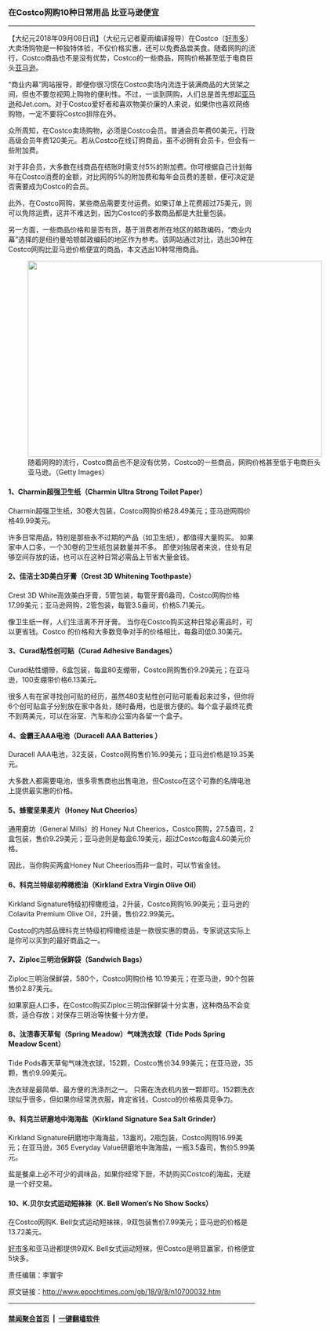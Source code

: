 ### 在Costco网购10种日常用品 比亚马逊便宜
------------------------

<p>【大纪元2018年09月08日讯】（大纪元记者夏雨编译报导）在Costco（<a href="http://www.epochtimes.com/gb/tag/%E5%A5%BD%E5%B8%82%E5%A4%9A.html">好市多</a>）大卖场购物是一种独特体验，不仅价格实惠，还可以免费品尝美食。随着网购的流行，Costco商品也不是没有优势，Costco的一些商品，网购价格甚至低于电商巨头<a href="http://www.epochtimes.com/gb/tag/%E4%BA%9A%E9%A9%AC%E9%80%8A.html">亚马逊</a>。</p>
<p>“商业内幕”网站报导，即便你很习惯在Costco卖场内流连于装满商品的大货架之间，但也不要忽视网上购物的便利性。不过，一谈到网购，人们总是首先想起<a href="http://www.epochtimes.com/gb/tag/%E4%BA%9A%E9%A9%AC%E9%80%8A.html">亚马逊</a>和Jet.com。对于Costco爱好者和喜欢物美价廉的人来说，如果你也喜欢网络购物，一定不要将Costco排除在外。</p>
<p>众所周知，在Costco卖场购物，必须是Costco会员。普通会员年费60美元，行政高级会员年费120美元。若从Costco在线订购商品，虽不必拥有会员卡，但会有一些附加费。</p>
<p>对于非会员，大多数在线商品在结账时需支付5%的附加费。你可根据自己计划每年在Costco消费的金额，对比网购5%的附加费和每年会员费的差额，便可决定是否需要成为Costco的会员。</p>
<p>此外，在Costco网购，某些商品需要支付运费。如果订单上花费超过75美元，则可以免除运费，这并不难达到，因为Costco的多数商品都是大批量包装。</p>
<p>另一方面，一些商品价格和是否有货，基于消费者所在地区的邮政编码，“商业内幕”选择的是纽约曼哈顿邮政编码的地区作为参考。该网站通过对比，选出30种在Costco网购比亚马逊价格便宜的商品，本文选出10种常用商品。</p>
<figure id="attachment_10668455" style="width: 600px" class="wp-caption aligncenter"><a href="http://i.epochtimes.com/assets/uploads/2018/08/20180827-hsichiao-hk-02.jpg"><img class="size-large wp-image-10668455" src="http://i.epochtimes.com/assets/uploads/2018/08/20180827-hsichiao-hk-02-600x400.jpg" alt="" width="600" height="400" /></a><figcaption class="wp-caption-text">随着网购的流行，Costco商品也不是没有优势，Costco的一些商品，网购价格甚至低于电商巨头亚马逊。（Getty Images）</figcaption></figure>
<h4>1、Charmin超强卫生纸（Charmin Ultra Strong Toilet Paper）</h4>
<p>Charmin超强卫生纸，30卷大包装，Costco网购价格28.49美元；亚马逊网购价格49.99美元。</p>
<p>许多日常用品，特别是那些永不过期的产品（如卫生纸），都值得大量购买。 如果家中人口多，一个30卷的卫生纸包装数量并不多。 即使对独居者来说，住处有足够空间存放的话，也可以在这种日常必需品上节省大量金钱。</p>
<h4>2、佳洁士3D美白牙膏（Crest 3D Whitening Toothpaste）</h4>
<p>Crest 3D White高效美白牙膏，5管包装，每管牙膏6盎司，Costco网购价格17.99美元；亚马逊网购，2管包装，每管3.5盎司，价格5.71美元。</p>
<p>像卫生纸一样，人们生活离不开牙膏。 当你在Costco购买这种日常必需品时，可以更省钱。Costco 的价格和大多数竞争对手的价格相比，每盎司低0.30美元。</p>
<h4>3、Curad粘性创可贴（Curad Adhesive Bandages）</h4>
<p>Curad粘性绷带，6盒包装，每盒80支绷带，Costco网购售价9.29美元；在亚马逊，100支绷带价格6.13美元。</p>
<p>很多人有在家寻找创可贴的经历，虽然480支粘性创可贴可能看起来过多，但你将6个创可贴盒子分别放在家中各处，随时备用，也是很方便的。每个盒子最终花费不到两美元，可以在浴室、汽车和办公室内各留一个盒子。</p>
<h4>4、金霸王AAA电池（Duracell AAA Batteries ）</h4>
<p>Duracell AAA电池，32支装，Costco网购售价16.99美元；亚马逊价格是19.35美元。</p>
<p>大多数人都需要电池，很多零售商也出售电池，但Costco在这个可靠的名牌电池上提供最实惠的价格。</p>
<h4>5、蜂蜜坚果麦片（Honey Nut Cheerios）</h4>
<p>通用磨坊（General Mills）的 Honey Nut Cheerios，Costco网购，27.5盎司，2盒包装，售价9.29美元；亚马逊则是每盒6.19美元，超过Costco每盒4.60美元价格。</p>
<p>因此，当你购买两盒Honey Nut Cheerios而非一盒时，可以节省金钱。</p>
<h4>6、科克兰特级初榨橄榄油（Kirkland Extra Virgin Olive Oil）</h4>
<p>Kirkland Signature特级初榨橄榄油，2升装，Costco网购16.99美元；亚马逊的Colavita Premium Olive Oil，2升装，售价22.99美元。</p>
<p>Costco的内部品牌科克兰特级初榨橄榄油是一款很实惠的商品，专家说这实际上是你可以买到的最好商品之一。</p>
<h4>7、Ziploc三明治保鲜袋（Sandwich Bags）</h4>
<p>Ziploc三明治保鲜袋，580个，Costco网购价格 10.19美元；在亚马逊，90个包装售价2.87美元。</p>
<p>如果家庭人口多，在Costco购买Ziploc三明治保鲜袋十分实惠，这种商品不会变质，适合存放；对保存三明治等快餐十分方便。</p>
<h4>8、汰渍春天草甸（Spring Meadow）气味洗衣球（Tide Pods Spring Meadow Scent）</h4>
<p>Tide Pods春天草甸气味洗衣球，152颗，Costco售价34.99美元；在亚马逊，35颗，售价9.99美元。</p>
<p>洗衣球是最简单、最方便的洗涤剂之一。 只需在洗衣机内放一颗即可。152颗洗衣球似乎很多，但如果你经常洗衣服，肯定省钱，Costco的价格极具竞争力。</p>
<h4>9、科克兰研磨地中海海盐（Kirkland Signature Sea Salt Grinder）</h4>
<p>Kirkland Signature研磨地中海海盐，13盎司，2瓶包装，Costco网购16.99美元；在亚马逊，365 Everyday Value研磨地中海海盐，一瓶3.5盎司，售价5.99美元。</p>
<p>盐是餐桌上必不可少的调味品，如果你经常下厨，不妨购买Costco的海盐，无疑是一个好交易。</p>
<h4>10、K.贝尔女式运动短袜袜（K. Bell Women&#8217;s No Show Socks）</h4>
<p>在Costco网购K. Bell女式运动短袜袜，9双包装售价7.99美元；亚马逊的价格是13.72美元。</p>
<p><a href="http://www.epochtimes.com/gb/tag/%E5%A5%BD%E5%B8%82%E5%A4%9A.html">好市多</a>和亚马逊都提供9双K. Bell女式运动短袜，但Costco是明显赢家，价格便宜5块多。</p>
<p>责任编辑：李寰宇</p>

原文链接：http://www.epochtimes.com/gb/18/9/8/n10700032.htm


------------------------
#### [禁闻聚合首页](https://github.com/gfw-breaker/banned-news/blob/master/README.md) &nbsp;|&nbsp;  [一键翻墙软件](https://github.com/gfw-breaker/nogfw/blob/master/README.md)